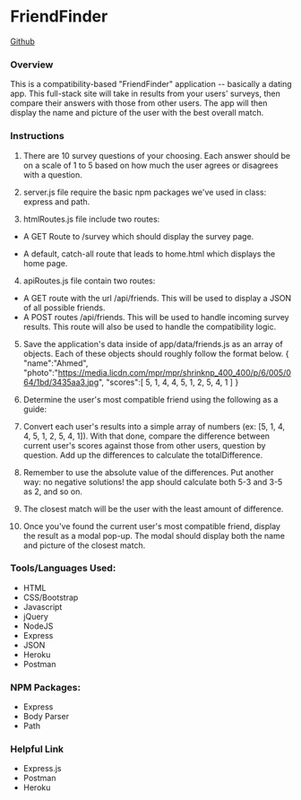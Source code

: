 # FriendFinder

[Github](https://git.heroku.com/still-taiga-48088.git ) 


### Overview
This is a compatibility-based "FriendFinder" application -- basically a dating app. This full-stack site will take in results from your users' surveys, then compare their answers with those from other users. The app will then display the name and picture of the user with the best overall match.

### Instructions

1. There are 10 survey questions of your choosing. Each answer should be on a scale of 1 to 5 based on how much the user agrees or disagrees with a
question.

2. server.js file require the basic npm packages we've used in class: express and path.

3. htmlRoutes.js file include two routes:

- A GET Route to /survey which should display the survey page.

- A default, catch-all route that leads to home.html which displays the home page.

4. apiRoutes.js file contain two routes:

- A GET route with the url /api/friends. This will be used to display a JSON of all possible friends.
- A POST routes /api/friends. This will be used to handle incoming survey results. This route will also be used to handle the compatibility logic.

5. Save the application's data inside of app/data/friends.js as an array of objects. Each of these objects should roughly follow the format below. { "name":"Ahmed", "photo":"https://media.licdn.com/mpr/mpr/shrinknp_400_400/p/6/005/064/1bd/3435aa3.jpg", "scores":[ 5, 1, 4, 4, 5, 1, 2, 5, 4, 1 ] }

6. Determine the user's most compatible friend using the following as a guide:

7. Convert each user's results into a simple array of numbers (ex: [5, 1, 4, 4, 5, 1, 2, 5, 4, 1]).
With that done, compare the difference between current user's scores against those from other users, question by question. Add up the differences to calculate the totalDifference.

8. Remember to use the absolute value of the differences. Put another way: no negative solutions! the app should calculate both 5-3 and 3-5 as 2, and so on.

9. The closest match will be the user with the least amount of difference.

10. Once you've found the current user's most compatible friend, display the result as a modal pop-up.
The modal should display both the name and picture of the closest match.

### Tools/Languages Used:

- HTML
- CSS/Bootstrap
- Javascript
- jQuery
- NodeJS
- Express
- JSON
- Heroku
- Postman

### NPM Packages:
- Express
- Body Parser
- Path

### Helpful Link
- Express.js
- Postman
- Heroku
